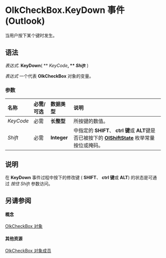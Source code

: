 
# OlkCheckBox.KeyDown 事件 (Outlook)

当用户按下某个键时发生。


## 语法

 _表达式_. **KeyDown**( ** _KeyCode_**, ** _Shift_** )

 _表达式_ 一个代表 **OlkCheckBox** 对象的变量。


### 参数



|**名称**|**必需/可选**|**数据类型**|**说明**|
|:-----|:-----|:-----|:-----|
| _KeyCode_|必需|**长整型**|所按键的数值。|
| _Shift_|必需|**Integer**|中指定的 **SHIFT**、  **ctrl 键**或 **ALT**键是否已被按下的 **[OlShiftState](f71dd27d-6930-1450-e8e9-11ab1eace6ca.md)** 枚举常量按位或掩码。|

## 说明

在 **KeyDown** 事件过程中按下的修改键 ( **SHIFT**、  **ctrl 键**或 **ALT**) 的状态是可通过 _按住 Shift_ 参数访问。


## 另请参阅


#### 概念


[OlkCheckBox 对象](79460205-a604-7011-a9b3-14e651807f09.md)
#### 其他资源


[OlkCheckBox 对象成员](acf62b06-215d-6b2b-57b0-ccbfd0c92aed.md)